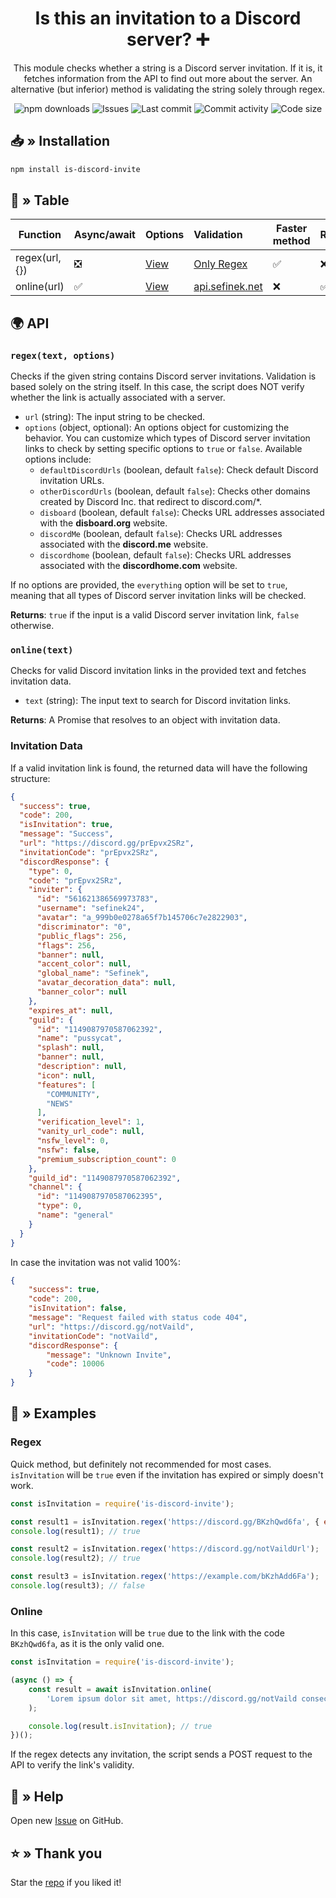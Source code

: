 <div align="center">
    <h1>Is this an invitation to a Discord server? ➕</h1>
    <p>
        This module checks whether a string is a Discord server invitation.
        If it is, it fetches information from the API to find out more about the server.
        An alternative (but inferior) method is validating the string solely through regex.
    </p>
    <a href="https://www.npmjs.com/package/is-discord-invite" target="_blank" title="is-discord-invite - npm" style="text-decoration:none">
        <img src="https://img.shields.io/npm/dt/is-discord-invite.svg?maxAge=3600" alt="npm downloads">
        <img src="https://img.shields.io/github/issues/sefinek24/is-discord-invite" alt="Issues">
        <img src="https://img.shields.io/github/last-commit/sefinek24/is-discord-invite" alt="Last commit">
        <img src="https://img.shields.io/github/commit-activity/w/sefinek24/is-discord-invite" alt="Commit activity">
        <img src="https://img.shields.io/github/languages/code-size/sefinek24/is-discord-invite" alt="Code size">
    </a>
</div>

## 📥 » Installation
```bash
npm install is-discord-invite
```

## 🤔 » Table

| Function       | Async/await | Options                    | Validation                                 | Faster method | Reliability | Recommended |
|----------------|:------------|----------------------------|:-------------------------------------------|---------------|-------------|:------------|
| regex(url, {}) | ❎           | [View](#regextext-options) | [Only Regex](grex.md)                      | ✅             | ❌           | ❌           |
| online(url)    | ✅           | [View](#onlinetext)        | [api.sefinek.net](https://api.sefinek.net) | ❌             | ✅           | ✅           |


## 🌍 API
### `regex(text, options)`
Checks if the given string contains Discord server invitations. Validation is based solely on the string itself. In this case, the script does NOT verify whether the link is actually associated with a server.

- `url` (string): The input string to be checked.
- `options` (object, optional): An options object for customizing the behavior. You can customize which types of Discord server invitation links to check by setting specific options to `true` or `false`. Available options include:
    - `defaultDiscordUrls` (boolean, default `false`): Check default Discord invitation URLs.
    - `otherDiscordUrls` (boolean, default `false`): Checks other domains created by Discord Inc. that redirect to discord.com/*.
    - `disboard` (boolean, default `false`): Checks URL addresses associated with the **disboard.org** website.
    - `discordMe` (boolean, default `false`): Checks URL addresses associated with the **discord.me** website.
    - `discordhome` (boolean, default `false`): Checks URL addresses associated with the **discordhome.com** website.

If no options are provided, the `everything` option will be set to `true`, meaning that all types of Discord server invitation links will be checked.

**Returns**: `true` if the input is a valid Discord server invitation link, `false` otherwise.


### `online(text)`
Checks for valid Discord invitation links in the provided text and fetches invitation data.

- `text` (string): The input text to search for Discord invitation links.

**Returns**: A Promise that resolves to an object with invitation data.


### Invitation Data
If a valid invitation link is found, the returned data will have the following structure:

```json
{
  "success": true,
  "code": 200,
  "isInvitation": true,
  "message": "Success",
  "url": "https://discord.gg/prEpvx2SRz",
  "invitationCode": "prEpvx2SRz",
  "discordResponse": {
    "type": 0,
    "code": "prEpvx2SRz",
    "inviter": {
      "id": "561621386569973783",
      "username": "sefinek24",
      "avatar": "a_999b0e0278a65f7b145706c7e2822903",
      "discriminator": "0",
      "public_flags": 256,
      "flags": 256,
      "banner": null,
      "accent_color": null,
      "global_name": "Sefinek",
      "avatar_decoration_data": null,
      "banner_color": null
    },
    "expires_at": null,
    "guild": {
      "id": "1149087970587062392",
      "name": "pussycat",
      "splash": null,
      "banner": null,
      "description": null,
      "icon": null,
      "features": [
        "COMMUNITY",
        "NEWS"
      ],
      "verification_level": 1,
      "vanity_url_code": null,
      "nsfw_level": 0,
      "nsfw": false,
      "premium_subscription_count": 0
    },
    "guild_id": "1149087970587062392",
    "channel": {
      "id": "1149087970587062395",
      "type": 0,
      "name": "general"
    }
  }
}
```

In case the invitation was not valid 100%:
```json
{
    "success": true,
    "code": 200,
    "isInvitation": false,
    "message": "Request failed with status code 404",
    "url": "https://discord.gg/notVaild",
    "invitationCode": "notVaild",
    "discordResponse": {
        "message": "Unknown Invite",
        "code": 10006
    }
}
```


## 📄 » Examples

### Regex
Quick method, but definitely not recommended for most cases. `isInvitation` will be `true` even if the invitation has expired or simply doesn't work.

```js
const isInvitation = require('is-discord-invite');

const result1 = isInvitation.regex('https://discord.gg/BKzhQwd6fa', { everything: true }); // Example with `everything` option
console.log(result1); // true

const result2 = isInvitation.regex('https://discord.gg/notVaildUrl');
console.log(result2); // true

const result3 = isInvitation.regex('https://example.com/bKzhAdd6Fa');
console.log(result3); // false
```

### Online
In this case, `isInvitation` will be `true` due to the link with the code `BKzhQwd6fa`, as it is the only valid one.  

```js
const isInvitation = require('is-discord-invite');

(async () => {
    const result = await isInvitation.online(
        'Lorem ipsum dolor sit amet, https://discord.gg/notVaild consectetur adipiscing elit, sed do eiusmod tempor incididunt ut labore et dolore magna https://discord.gg/BKzhQwd6fa aliqua.',
    );

    console.log(result.isInvitation); // true
})();
```
If the regex detects any invitation, the script sends a POST request to the API to verify the link's validity.


## 🤝 » Help
Open new [Issue](https://github.com/sefinek24/is-discord-invite/issues/new) on GitHub.

## ⭐ » Thank you
Star the [repo](https://github.com/sefinek24/is-discord-invite) if you liked it!